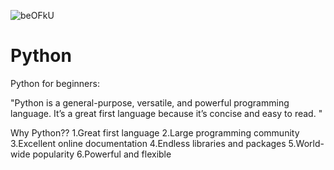 ![beOFkU](https://user-images.githubusercontent.com/58108015/140255767-2b7c0aea-2af1-4511-84d5-c29be88a45c8.jpg)
# Python

Python for beginners:

"Python is a general-purpose, versatile, and powerful programming language. It’s a great first language because it’s concise and easy to read. "

Why Python??
1.Great first language
2.Large programming community
3.Excellent online documentation
4.Endless libraries and packages
5.World-wide popularity
6.Powerful and flexible

